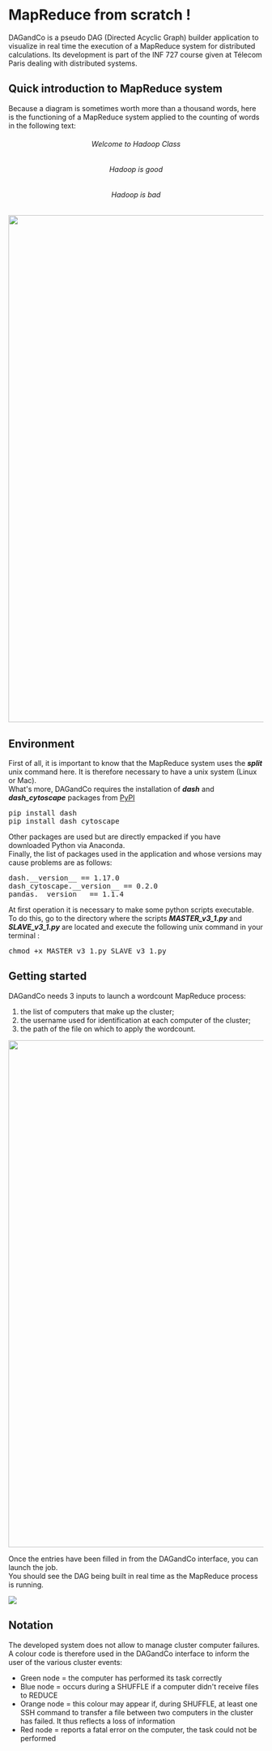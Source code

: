 # MapReduce from scratch !

DAGandCo is a pseudo DAG (Directed Acyclic Graph) builder application to visualize in real time the execution of a MapReduce system for distributed calculations. Its development is part of the INF 727 course given at Télecom Paris dealing with distributed systems.

## Quick introduction to MapReduce system 

Because a diagram is sometimes worth more than a thousand words, here is the functioning of a MapReduce system applied to the counting of words in the following text:

<h6 align="center">Welcome to Hadoop Class</h6>
<h6 align="center">Hadoop is good</h6>
<h6 align="center">Hadoop is bad</h6>


<p align="center">
  <img src="https://github.com/MathiasNourry/MapReduce-from-scratch/blob/main/Explain_1.png" width="1000" />
</p>

## Environment

First of all, it is important to know that the MapReduce system uses the ***split*** unix command here. It is therefore necessary to have a unix system (Linux or Mac).   
What's more, DAGandCo requires the installation of ***dash*** and ***dash_cytoscape*** packages from [PyPI](https://pypi.org)

<pre>
pip install dash
pip install dash_cytoscape
</pre>

Other packages are used but are directly empacked if you have downloaded Python via Anaconda.   
Finally, the list of packages used in the application and whose versions may cause problems are as follows:

<pre>
dash.__version__ == 1.17.0
dash_cytoscape.__version__ == 0.2.0
pandas.__version__ == 1.1.4
</pre>

At first operation it is necessary to make some python scripts executable. To do this, go to the directory where the scripts ***MASTER_v3_1.py*** and ***SLAVE_v3_1.py*** are located and execute the following unix command in your terminal : 

<pre>
chmod +x MASTER_v3_1.py SLAVE_v3_1.py
</pre>

## Getting started

DAGandCo needs 3 inputs to launch a wordcount MapReduce process:
1. the list of computers that make up the cluster;
2. the username used for identification at each computer of the cluster;
3. the path of the file on which to apply the wordcount.

<p align="center">
  <img src="https://github.com/MathiasNourry/MapReduce-from-scratch/blob/main/Explain_2.png" width="1000" />
</p>


Once the entries have been filled in from the DAGandCo interface, you can launch the job.   
You should see the DAG being built in real time as the MapReduce process is running.   

![](https://github.com/MathiasNourry/MapReduce-from-scratch/blob/main/Explain_3.gif)

## Notation 
The developed system does not allow to manage cluster computer failures. A colour code is therefore used in the DAGandCo interface to inform the user of the various cluster events:
- Green node = the computer has performed its task correctly
- Blue node = occurs during a SHUFFLE if a computer didn't receive files to REDUCE
- Orange node = this colour may appear if, during SHUFFLE, at least one SSH command to transfer a file between two computers in the cluster has failed. It thus reflects a loss of information
- Red node = reports a fatal error on the computer, the task could not be performed
